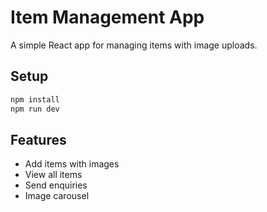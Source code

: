# Item Management App

A simple React app for managing items with image uploads.

## Setup

```bash
npm install
npm run dev
```

## Features

- Add items with images
- View all items
- Send enquiries
- Image carousel
